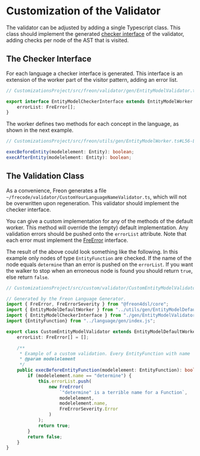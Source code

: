 # Customization of the Validator

The validator can be adjusted by adding a single Typescript class. This class should implement
the generated [checker interface](/Documentation/Under_the_Hood/FreTool_Interfaces#frevalidator-4) of the validator, 
adding checks per node of the AST that is visited.  

## The Checker Interface

For each language a checker interface is generated. This interface is an extension of the worker
part of the visitor pattern, adding an error list. 

```ts
// CustomizationsProject/src/freon/validator/gen/EntityModelValidator.ts#L15-L17

export interface EntityModelCheckerInterface extends EntityModelWorker {
    errorList: FreError[];
}
```

The worker defines two methods for each concept in the language, as shown in the next example.

```ts
// CustomizationsProject/src/freon/utils/gen/EntityModelWorker.ts#L56-L57

execBeforeEntity(modelelement: Entity): boolean;
execAfterEntity(modelelement: Entity): boolean;
```

## The Validation Class

As a convenience, Freon generates a file `~/frecode/validator/CustomYourLanguageNameValidator.ts`,
which will not be overwritten upon regeneration. This validator should implement the checker interface.

You can give a custom implementation for any of the methods of the default worker. This method will 
override the (empty) default implementation.
Any validation errors should be pushed onto the `errorList` attribute. Note that each error must implement the
[FreError](/Documentation/Under_the_Hood/FreTool_Interfaces#frevalidator-4) interface.

The result of the above could look something like the following. In this example only nodes of 
type `EntityFunction` are checked. If the name of the node equals `determine` than an error is
pushed on the `errorList`. If you want the walker to stop when an erroneous node is found you
should return `true`, else return `false`.

```ts
// CustomizationsProject/src/custom/validator/CustomEntityModelValidator.ts

// Generated by the Freon Language Generator.
import { FreError, FreErrorSeverity } from "@freon4dsl/core";
import { EntityModelDefaultWorker } from "../utils/gen/EntityModelDefaultWorker.js";
import { EntityModelCheckerInterface } from "./gen/EntityModelValidator.js";
import {EntityFunction} from "../language/gen/index.js";

export class CustomEntityModelValidator extends EntityModelDefaultWorker implements EntityModelCheckerInterface {
    errorList: FreError[] = [];

    /**
     * Example of a custom validation. Every EntityFunction with name 'determine' is considered incorrect.
     * @param modelelement
     */
    public execBeforeEntityFunction(modelelement: EntityFunction): boolean {
        if (modelelement.name == "determine") {
            this.errorList.push(
                new FreError(
                    `"determine" is a terrible name for a Function`,
                    modelelement,
                    modelelement.name,
                    FreErrorSeverity.Error
                )
            );
            return true;
        }
        return false;
    }
}

```
